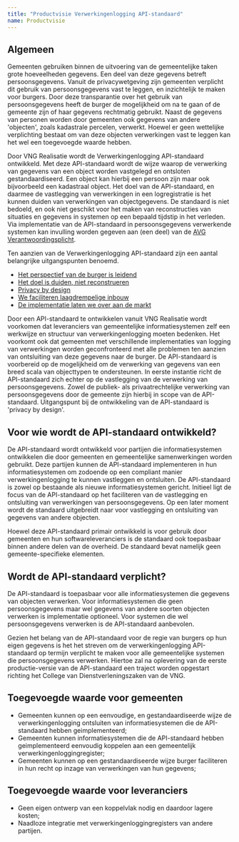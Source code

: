 ```yaml
---
title: "Productvisie Verwerkingenlogging API-standaard"
name: Productvisie
---
```


## Algemeen
Gemeenten gebruiken binnen de uitvoering van de gemeentelijke taken grote hoeveelheden gegevens. Een deel van deze gegevens betreft persoonsgegevens. Vanuit de privacywetgeving zijn gemeenten verplicht dit gebruik van persoonsgegevens vast te leggen, en inzichtelijk te maken voor burgers. Door deze transparantie over het gebruik van persoonsgegevens heeft de burger de mogelijkheid om na te gaan of de gemeente zijn of haar gegevens rechtmatig gebruikt. Naast de gegevens van personen worden door gemeenten ook gegevens van andere 'objecten', zoals kadastrale percelen, verwerkt. Hoewel er geen wettelijke verplichting bestaat om van deze objecten  verwerkingen vast te leggen kan het wel een toegevoegde waarde hebben. 

Door VNG Realisatie wordt de Verwerkingenlogging API-standaard ontwikkeld. Met deze API-standaard wordt de wijze waarop de verwerking van gegevens van een object worden vastgelegd en ontsloten gestandaardiseerd. Een object kan hierbij een persoon zijn maar ook bijvoorbeeld een kadastraal object. Het doel van de API-standaard, en daarmee de vastlegging van verwerkingen in een logregistratie is het kunnen duiden van verwerkingen van objectgegevens. De standaard is niet bedoeld, en ook niet geschikt voor het maken van reconstructies van situaties en gegevens in systemen op een bepaald tijdstip in het verleden. Via implementatie van de API-standaard in persoonsgegevens verwerkende systemen kan invulling worden gegeven aan (een deel) van de [AVG Verantwoordingsplicht](https://autoriteitpersoonsgegevens.nl/nl/onderwerpen/algemene-informatie-avg/verantwoordingsplicht). 

Ten aanzien van de Verwerkingenlogging API-standaard zijn een aantal belangrijke uitgangspunten benoemd.

- [Het perspectief van de burger is leidend](https://github.com/VNG-Realisatie/gemma-verwerkingenlogging/blob/master/docs/_content/achtergronddocumentatie/uitgangspunten.md#het-perspectief-van-de-burger-is-leidend)
- [Het doel is duiden, niet reconstrueren](https://github.com/VNG-Realisatie/gemma-verwerkingenlogging/blob/master/docs/_content/achtergronddocumentatie/uitgangspunten.md#het-doel-is-duiden-niet-reconstrueren)
- [Privacy by design](https://github.com/VNG-Realisatie/gemma-verwerkingenlogging/blob/master/docs/_content/achtergronddocumentatie/uitgangspunten.md#privacy-by-design)
- [We faciliteren laagdrempelige inbouw](https://github.com/VNG-Realisatie/gemma-verwerkingenlogging/blob/master/docs/_content/achtergronddocumentatie/uitgangspunten.md#we-faciliteren-laagdrempelige-inbouw)
- [De implementatie laten we over aan de markt](https://github.com/VNG-Realisatie/gemma-verwerkingenlogging/blob/master/docs/_content/achtergronddocumentatie/uitgangspunten.md#de-implementatie-laten-we-over-aan-de-markt)

Door een API-standaard te ontwikkelen vanuit VNG Realisatie wordt voorkomen dat leveranciers van gemeentelijke informatiesystemen zelf een werkwijze en structuur van verwerkingenlogging moeten bedenken. Het voorkomt ook dat gemeenten met verschillende implementaties van logging van verwerkingen worden geconfronteerd met alle problemen ten aanzien van ontsluiting van deze gegevens naar de burger. De API-standaard is voorbereid op de mogelijkheid om de verwerking van gegevens van een breed scala van objecttypen te ondersteunen. In eerste instantie richt de API-standaard zich echter op de vastlegging van de verwerking van persoonsgegevens. Zowel de publiek- als privaatrechtelijke verwerking van persoonsgegevens door de gemeente zijn hierbij in scope van de API-standaard. Uitgangspunt bij de ontwikkeling van de API-standaard is 'privacy by design'.   

## Voor wie wordt de API-standaard ontwikkeld?
De API-standaard wordt ontwikkeld voor partijen die informatiesystemen ontwikkelen die door gemeenten en gemeentelijke samenwerkingen worden gebruikt. Deze partijen kunnen de API-standaard implementeren in hun informatiesystemen om zodoende op een compliant manier verwerkingenlogging te kunnen vastleggen en ontsluiten. De API-standaard is zowel op bestaande als nieuwe informatiesystemen gericht. Initieel ligt de focus van de API-standaard op het faciliteren van de vastlegging en ontsluiting van verwerkingen van persoonsgegevens. Op een later moment wordt de standaard uitgebreidt naar voor vastlegging en ontsluiting van gegevens van andere objecten. 

Hoewel deze API-standaard primair ontwikkeld is voor gebruik door gemeenten en hun softwareleveranciers is de standaard ook toepasbaar binnen andere delen van de overheid. De standaard bevat namelijk geen gemeente-specifieke elementen. 

## Wordt de API-standaard verplicht?
De API-standaard is toepasbaar voor alle informatiesystemen die gegevens van objecten verwerken. Voor informatiesystemen die geen persoonsgegevens maar wel gegevens van andere soorten objecten verwerken is implementatie optioneel. Voor systemen die wel persoonsgegevens verwerken is de API-standaard aanbevolen.

Gezien het belang van de API-standaard voor de regie van burgers op hun eigen gegevens is het het streven om de verwerkingenlogging API-standaard op termijn verplicht te maken voor alle gemeentelijke systemen die persoonsgegevens verwerken. Hiertoe zal na oplevering van de eerste productie-versie van de API-standaard een traject worden opgestart richting het College van Dienstverleningszaken van de VNG.

## Toegevoegde waarde voor gemeenten
- Gemeenten kunnen op een eenvoudige, en gestandaardiseerde wijze de verwerkingenlogging ontsluiten van informatiesystemen die de API-standaard hebben geimplementeerd;
- Gemeenten kunnen informatiesystemen die de API-standaard hebben geimplementeerd eenvoudig koppelen aan een gemeentelijk verwerkingenloggingregister;
- Gemeenten kunnen op een gestandaardiseerde wijze burger faciliteren in hun recht op inzage van verwerkingen van hun gegevens;

## Toegevoegde waarde voor leveranciers
- Geen eigen ontwerp van een koppelvlak nodig en daardoor lagere kosten;
- Naadloze integratie met verwerkingenloggingregisters van andere partijen.






